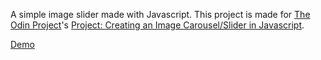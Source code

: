 A simple image slider made with Javascript. This project is made for [The Odin Project](http://theodinproject.com)'s [Project: Creating an Image Carousel/Slider in Javascript](http://www.theodinproject.com/javascript-and-jquery/creating-an-image-carousel-slider).

[Demo](https://cdn.rawgit.com/laniywh/the-odin-project/master/js/image-slider/index.html)
